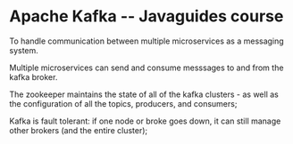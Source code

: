 # Apache Kafka -- Javaguides course

To handle communication between multiple microservices as a messaging system.

Multiple microservices can send and consume messsages to and from the kafka broker.

The zookeeper maintains the state of all of the kafka clusters - as well as the configuration of all the topics, producers, and consumers;

Kafka is fault tolerant: if one node or broke goes down, it can still manage other brokers (and the entire cluster);
